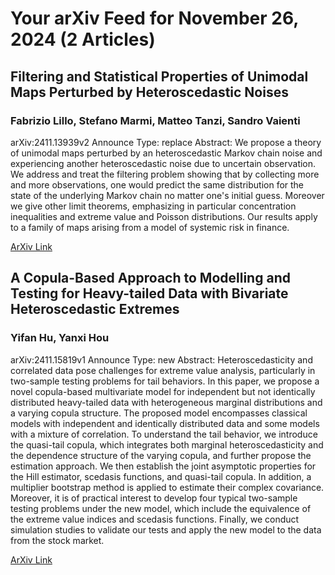 <h1>Your arXiv Feed for November 26, 2024 (2 Articles)</h1>
<h2>Filtering and Statistical Properties of Unimodal Maps Perturbed by Heteroscedastic Noises</h2>
<h3>Fabrizio Lillo, Stefano Marmi, Matteo Tanzi, Sandro Vaienti</h3>
<p>arXiv:2411.13939v2 Announce Type: replace 
Abstract: We propose a theory of unimodal maps perturbed by an heteroscedastic Markov chain noise and experiencing another heteroscedastic noise due to uncertain observation. We address and treat the filtering problem showing that by collecting more and more observations, one would predict the same distribution for the state of the underlying Markov chain no matter one's initial guess. Moreover we give other limit theorems, emphasizing in particular concentration inequalities and extreme value and Poisson distributions. Our results apply to a family of maps arising from a model of systemic risk in finance.</p>
<a href='https://arxiv.org/abs/2411.13939'>ArXiv Link</a>

<h2>A Copula-Based Approach to Modelling and Testing for Heavy-tailed Data with Bivariate Heteroscedastic Extremes</h2>
<h3>Yifan Hu, Yanxi Hou</h3>
<p>arXiv:2411.15819v1 Announce Type: new 
Abstract: Heteroscedasticity and correlated data pose challenges for extreme value analysis, particularly in two-sample testing problems for tail behaviors. In this paper, we propose a novel copula-based multivariate model for independent but not identically distributed heavy-tailed data with heterogeneous marginal distributions and a varying copula structure. The proposed model encompasses classical models with independent and identically distributed data and some models with a mixture of correlation. To understand the tail behavior, we introduce the quasi-tail copula, which integrates both marginal heteroscedasticity and the dependence structure of the varying copula, and further propose the estimation approach. We then establish the joint asymptotic properties for the Hill estimator, scedasis functions, and quasi-tail copula. In addition, a multiplier bootstrap method is applied to estimate their complex covariance. Moreover, it is of practical interest to develop four typical two-sample testing problems under the new model, which include the equivalence of the extreme value indices and scedasis functions. Finally, we conduct simulation studies to validate our tests and apply the new model to the data from the stock market.</p>
<a href='https://arxiv.org/abs/2411.15819'>ArXiv Link</a>

